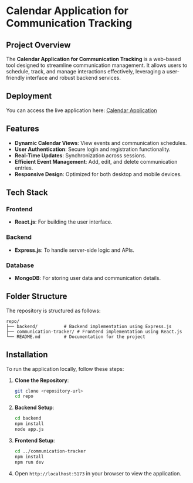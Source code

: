 # Calendar Application for Communication Tracking

## Project Overview
The **Calendar Application for Communication Tracking** is a web-based tool designed to streamline communication management. It allows users to schedule, track, and manage interactions effectively, leveraging a user-friendly interface and robust backend services.

## Deployment
You can access the live application here:
[Calendar Application](https://calendar-application-for-communication-track-iasnavaps-projects.vercel.app/)

## Features
- **Dynamic Calendar Views**: View events and communication schedules.
- **User Authentication**: Secure login and registration functionality.
- **Real-Time Updates**: Synchronization across sessions.
- **Efficient Event Management**: Add, edit, and delete communication entries.
- **Responsive Design**: Optimized for both desktop and mobile devices.

## Tech Stack
### Frontend
- **React.js**: For building the user interface.

### Backend
- **Express.js**: To handle server-side logic and APIs.

### Database
- **MongoDB**: For storing user data and communication details.

## Folder Structure
The repository is structured as follows:

```
repo/
├── backend/          # Backend implementation using Express.js
├── communication-tracker/ # Frontend implementation using React.js
└── README.md         # Documentation for the project
```

## Installation
To run the application locally, follow these steps:

1. **Clone the Repository**:
   ```bash
   git clone <repository-url>
   cd repo
   ```

2. **Backend Setup**:
   ```bash
   cd backend
   npm install
   node app.js
   ```

3. **Frontend Setup**:
   ```bash
   cd ../communication-tracker
   npm install
   npm run dev
   ```

4. Open `http://localhost:5173` in your browser to view the application.
